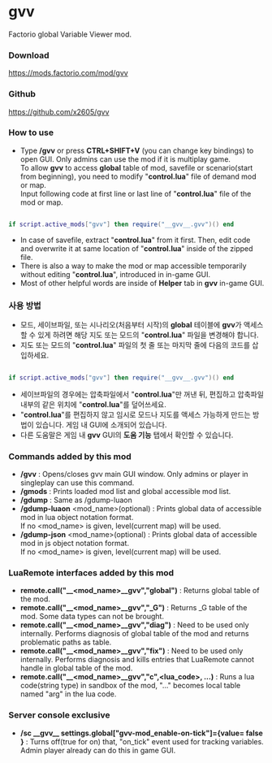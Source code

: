 # gvv
 Factorio global Variable Viewer mod.  
 
### Download  
https://mods.factorio.com/mod/gvv
 
### Github
https://github.com/x2605/gvv
 
### How to use  
- Type **/gvv** or press **CTRL+SHIFT+V** (you can change key bindings) to open GUI. Only admins can use the mod if it is multiplay game.  
To allow **gvv** to access **global** table of mod, savefile or scenario(start from beginning), you need to modify "**control.lua**" file of demand mod or map.  
Input following code at first line or last line of "**control.lua**" file of the mod or map.
``` lua

if script.active_mods["gvv"] then require("__gvv__.gvv")() end


```
- In case of savefile, extract "**control.lua**" from it first. Then, edit code and overwrite it at same location of "**control.lua**" inside of the zipped file.  
- There is also a way to make the mod or map accessible temporarily without editing "**control.lua**", introduced in in-game GUI.
- Most of other helpful words are inside of **Helper** tab in **gvv** in-game GUI.  

### 사용 방법
- 모드, 세이브파일, 또는 시나리오(처음부터 시작)의 **global** 테이블에 **gvv**가 액세스할 수 있게 하려면 해당 지도 또는 모드의 "**control.lua**" 파일을 변경해야 합니다.
- 지도 또는 모드의 "**control.lua**" 파일의 첫 줄 또는 마지막 줄에 다음의 코드를 삽입하세요.
``` lua

if script.active_mods["gvv"] then require("__gvv__.gvv")() end


```
- 세이브파일의 경우에는 압축파일에서 "**control.lua**"만 꺼낸 뒤, 편집하고 압축파일 내부의 같은 위치에 "**control.lua**"를 덮어쓰세요.
- "**control.lua**"를 편집하지 않고 임시로 모드나 지도를 액세스 가능하게 만드는 방법이 있습니다. 게임 내 GUI에 소개되어 있습니다.
- 다른 도움말은 게임 내 **gvv** GUI의 **도움 기능** 탭에서 확인할 수 있습니다.

### Commands added by this mod  
- **/gvv** : Opens/closes gvv main GUI window. Only admins or player in singleplay can use this command.  
- **/gmods** : Prints loaded mod list and global accessible mod list.  
- **/gdump** : Same as /gdump-luaon  
- **/gdump-luaon** <mod_name>(optional) : Prints global data of accessible mod in lua object notation format.  
  If no <mod_name> is given, level(current map) will be used.  
- **/gdump-json** <mod_name>(optional) : Prints global data of accessible mod in js object notation format.  
  If no <mod_name> is given, level(current map) will be used.  

### LuaRemote interfaces added by this mod  
- **remote.call("__<mod_name>__gvv","global")** : Returns global table of the mod.  
- **remote.call("__<mod_name>__gvv","_G")** : Returns _G table of the mod. Some data types can not be brought.  
- **remote.call("__<mod_name>__gvv","diag")** : Need to be used only internally. Performs diagnosis of global table of the mod and returns problematic paths as table.  
- **remote.call("__<mod_name>__gvv","fix")** : Need to be used only internally. Performs diagnosis and kills entries that LuaRemote cannot handle in global table of the mod.  
- **remote.call("__<mod_name>__gvv","c",<lua_code>, ...)** : Runs a lua code(string type) in sandbox of the mod, "..." becomes local table named "arg" in the lua code.  

### Server console exclusive  
- **/sc \_\_gvv\_\_ settings.global["gvv-mod_enable-on-tick"]={value= false }** : Turns off(true for on) that, "on_tick" event used for tracking variables. Admin player already can do this in game GUI.  
